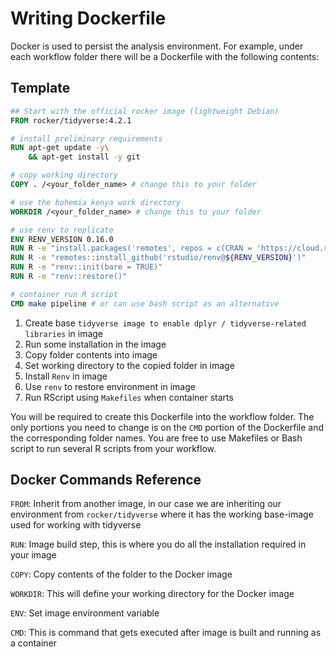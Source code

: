 # Writing Dockerfile

Docker is used to persist the analysis environment. For example, under each workflow folder there will be a Dockerfile with the following contents: 


## Template
```dockerfile
## Start with the official rocker image (lightweight Debian)
FROM rocker/tidyverse:4.2.1

# install preliminary requirements
RUN apt-get update -y\
    && apt-get install -y git

# copy working directory
COPY . /<your_folder_name> # change this to your folder

# use the bohemia kenya work directory
WORKDIR /<your_folder_name> # change this to your folder

# use renv to replicate
ENV RENV_VERSION 0.16.0
RUN R -e "install.packages('remotes', repos = c(CRAN = 'https://cloud.r-project.org'))"
RUN R -e "remotes::install_github('rstudio/renv@${RENV_VERSION}')"
RUN R -e "renv::init(bare = TRUE)"
RUN R -e "renv::restore()"

# container run R script
CMD make pipeline # or can use bash script as an alternative
```

1. Create base `tidyverse image to enable dplyr / tidyverse-related libraries` in image
2. Run some installation in the image
3. Copy folder contents into image
4. Set working directory to the copied folder in image
5. Install `Renv` in image
6. Use `renv` to restore environment in image
7. Run RScript using `Makefiles` when container starts

You will be required to create this Dockerfile into the workflow folder. The only portions you need to change is on the `CMD` portion of the Dockerfile and the corresponding folder names. You are free to use Makefiles or Bash script to run several R scripts from your workflow.

## Docker Commands Reference
`FROM`: Inherit from another image, in our case we are inheriting our environment from `rocker/tidyverse` where it has the working base-image used for working with tidyverse

`RUN`: Image build step, this is where you do all the installation required in your image

`COPY`: Copy contents of the folder to the Docker image

`WORKDIR`: This will define your working directory for the Docker image

`ENV`: Set image environment variable

`CMD`: This is command that gets executed after image is built and running as a container